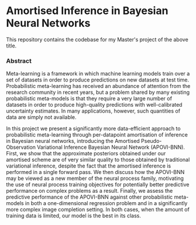 # Amortised Inference in Bayesian Neural Networks

This repository contains the codebase for my Master's project of the above title.

### Abstract

Meta-learning is a framework in which machine learning models train over a set of datasets in order to produce predictions on new datasets at test time. Probabilistic meta-learning has received an abundance of attention from the research community in recent years, but a problem shared by many existing probabilistic meta-models is that they require a very large number of datasets in order to produce high-quality predictions with well-calibrated uncertainty estimates. In many applications, however, such quantities of data are simply not available.

In this project we present a significantly more data-efficient approach to probabilistic meta-learning through per-datapoint amortisation of inference in Bayesian neural networks, introducing the Amortised Pseudo-Observation Variational Inference Bayesian Neural Network (APOVI-BNN). First, we show that the approximate posteriors obtained under our amortised scheme are of very similar quality to those obtained by traditional variational inference, despite the fact that the amortised inference is performed in a single forward pass. We then discuss how the APOVI-BNN may be viewed as a new member of the neural process family, motivating the use of neural process training objectives for potentially better predictive performance on complex problems as a result. Finally, we assess the predictive performance of the APOVI-BNN against other probabilistic meta-models in both a one-dimensional regression problem and in a significantly more complex image completion setting. In both cases, when the amount of training data is limited, our model is the best in its class.
